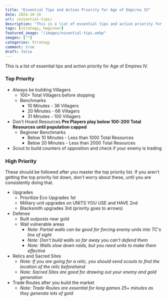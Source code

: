 ```yaml
---
title: "Essential Tips and Action Priority for Age of Empires IV"
date: 2024-10-16
url: /essential-tips/
description: "This is a list of essential tips and action priority for Age of Empires IV."
tags: [strategy, beginner]
featured_image: "/images/essential-tips.webp"
images: [""]
categories: Strategy
comment: true
draft: false
---
```

This is a list of essential tips and action priority for Age of Empires IV.<!--more-->

### Top Priority

- Always be building Villagers
  - 100+ Total Villagers before stopping
  - Benchmarks
    - 10 Minutes - 36 Villagers
    - 20 Minutes - 66 Villagers
    - 31 Minutes - 100 Villagers
- Don't Hoard Resources **Pro Players play below 100-200 Total Resources until population capped**
  - Beginner Benchmarks
    - Below 10 Minutes - Less than 1000 Total Resources
    - Below 20 Minutes - Less than 2000 Total Resources
- Scout to build counters of opposition and check if your enemy is trading

### High Priority

These should be followed after you master the top priority list. If you aren't getting the top priority list down, don't worry about these, until you are consistently doing that.

- Upgrades
  - Prioritize Eco Upgrades 1st
  - Military unit upgrades on UNITS YOU USE and HAVE 2nd
  - Blacksmith upgrades 3rd (priority goes to arrows)
- Defense
  - Built outposts near gold
  - Wall vulnerable areas
    - *Note: Partial walls can be good for forcing enemy units into TC's line of sight*
    - *Note: Don't build walls so far away you can't defend them*
    - *Note: Walls slow down raids, but you need units to make them effective*
- Relics and Sacred Sites
  - *Note: If you are going for a relic, you should send scouts to find the location of the relic beforehand*
  - *Note: Sacred Sites are good for drawing out your enemy and gold generation*
- Trade Routes after you build the market
  - *Note: Trade Routes are essential for long games 25+ minutes as they generate lots of gold*
